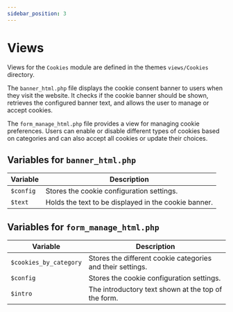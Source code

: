 ```yaml
---
sidebar_position: 3
---
```


# Views

Views for the `Cookies` module are defined in the themes `views/Cookies` directory.

The `banner_html.php` file displays the cookie consent banner to users when they visit the website. It checks if the cookie banner should be shown, retrieves the configured banner text, and allows the user to manage or accept cookies.

The `form_manage_html.php` file provides a view for managing cookie preferences. Users can enable or disable different types of cookies based on categories and can also accept all cookies or update their choices.

## Variables for `banner_html.php`

| Variable                   | Description                                                            |
|----------------------------|------------------------------------------------------------------------|
| `$config`                  | Stores the cookie configuration settings.                              |
| `$text`                    | Holds the text to be displayed in the cookie banner.                   |


## Variables for `form_manage_html.php`

| Variable                   | Description                                                           |
|----------------------------|-----------------------------------------------------------------------|
| `$cookies_by_category`     | Stores the different cookie categories and their settings.            |
| `$config`                  | Stores the cookie configuration settings.                             |
| `$intro`                   | The introductory text shown at the top of the form.                   |

